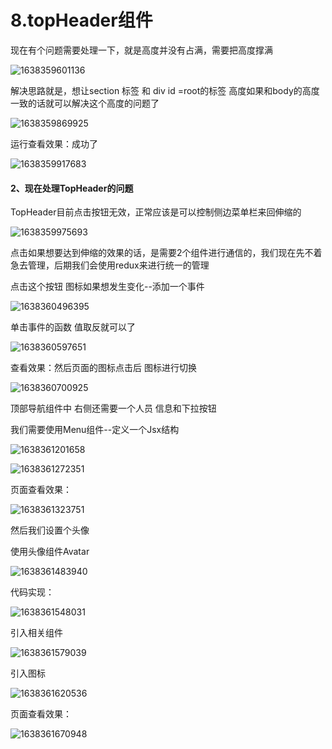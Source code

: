 # 8.topHeader组件



现在有个问题需要处理一下，就是高度并没有占满，需要把高度撑满

![1638359601136](../../../../.vuepress/public/images/1638359601136.png)



解决思路就是，想让section 标签 和 div id =root的标签 高度如果和body的高度一致的话就可以解决这个高度的问题了

![1638359869925](../../../../.vuepress/public/images/1638359869925.png)





运行查看效果：成功了

![1638359917683](../../../../.vuepress/public/images/1638359917683.png)







#### 2、现在处理TopHeader的问题



​			TopHeader目前点击按钮无效，正常应该是可以控制侧边菜单栏来回伸缩的

![1638359975693](../../../../.vuepress/public/images/1638359975693.png)





点击如果想要达到伸缩的效果的话，是需要2个组件进行通信的，我们现在先不着急去管理，后期我们会使用redux来进行统一的管理





点击这个按钮 图标如果想发生变化--添加一个事件

![1638360496395](../../../../.vuepress/public/images/1638360496395.png)



单击事件的函数 值取反就可以了

![1638360597651](../../../../.vuepress/public/images/1638360597651.png)





查看效果：然后页面的图标点击后 图标进行切换

![1638360700925](../../../../.vuepress/public/images/1638360700925.png)





顶部导航组件中 右侧还需要一个人员 信息和下拉按钮

我们需要使用Menu组件--定义一个Jsx结构

![1638361201658](../../../../.vuepress/public/images/1638361201658.png)





![1638361272351](../../../../.vuepress/public/images/1638361272351.png)



页面查看效果：

![1638361323751](../../../../.vuepress/public/images/1638361323751.png)





然后我们设置个头像

使用头像组件Avatar

![1638361483940](../../../../.vuepress/public/images/1638361483940.png)



代码实现：

![1638361548031](../../../../.vuepress/public/images/1638361548031.png)



引入相关组件

![1638361579039](../../../../.vuepress/public/images/1638361579039.png)



引入图标

![1638361620536](../../../../.vuepress/public/images/1638361620536.png)





页面查看效果：

![1638361670948](../../../../.vuepress/public/images/1638361670948.png)















































































































































































































